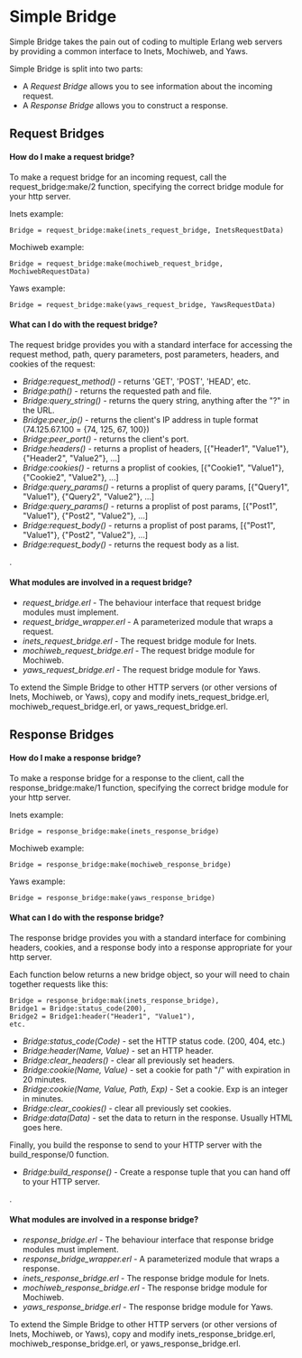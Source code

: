 <h1>Simple Bridge</h1>

Simple Bridge takes the pain out of coding to multiple Erlang web servers by providing a 
common interface to Inets, Mochiweb, and Yaws.

Simple Bridge is split into two parts: 

* A *Request Bridge* allows you to see information about the incoming request.
* A *Response Bridge* allows you to construct a response.


<h2>Request Bridges</h2>
<h4>How do I make a request bridge?</h4>

To make a request bridge for an incoming request, call the request_bridge:make/2 function,
specifying the correct bridge module for your http server. 

Inets example:

	Bridge = request_bridge:make(inets_request_bridge, InetsRequestData)

Mochiweb example:

	Bridge = request_bridge:make(mochiweb_request_bridge, MochiwebRequestData)

Yaws example:

	Bridge = request_bridge:make(yaws_request_bridge, YawsRequestData)

<h4>What can I do with the request bridge?</h4>

The request bridge provides you with a standard interface for accessing the request method, 
path, query parameters, post parameters, headers, and cookies of the request:

* *Bridge:request_method()* - returns 'GET', 'POST', 'HEAD', etc.
* *Bridge:path()* - returns the requested path and file.
* *Bridge:query_string()* - returns the query string, anything after the "?" in the URL.
* *Bridge:peer_ip()* - returns the client's IP address in tuple format (74.125.67.100 = {74, 125, 67, 100})
* *Bridge:peer_port()* - returns the client's port.
* *Bridge:headers()* - returns a proplist of headers, [{"Header1", "Value1"}, {"Header2", "Value2"}, ...]
* *Bridge:cookies()* - returns a proplist of cookies, [{"Cookie1", "Value1"}, {"Cookie2", "Value2"}, ...]
* *Bridge:query_params()* - returns a proplist of query params, [{"Query1", "Value1"}, {"Query2", "Value2"}, ...]
* *Bridge:query_params()* - returns a proplist of post params, [{"Post1", "Value1"}, {"Post2", "Value2"}, ...]
* *Bridge:request_body()* - returns a proplist of post params, [{"Post1", "Value1"}, {"Post2", "Value2"}, ...]
* *Bridge:request_body()* - returns the request body as a list.

.

<h4>What modules are involved in a request bridge?</h4>

* *request_bridge.erl* - The behaviour interface that request bridge modules must implement.
* *request_bridge_wrapper.erl* - A parameterized module that wraps a request. 
* *inets_request_bridge.erl* - The request bridge module for Inets.
* *mochiweb_request_bridge.erl* - The request bridge module for Mochiweb.
* *yaws_request_bridge.erl* - The request bridge module for Yaws.

To extend the Simple Bridge to other HTTP servers (or other versions of Inets, Mochiweb, or Yaws), 
copy and modify inets_request_bridge.erl, mochiweb_request_bridge.erl, or yaws_request_bridge.erl.

<h2>Response Bridges</h2>
<h4>How do I make a response bridge?</h4>

To make a response bridge for a response to the client, call the response_bridge:make/1 function,
specifying the correct bridge module for your http server.

Inets example:

	Bridge = response_bridge:make(inets_response_bridge)

Mochiweb example:

	Bridge = response_bridge:make(mochiweb_response_bridge)

Yaws example:

	Bridge = response_bridge:make(yaws_response_bridge)

<h4>What can I do with the response bridge?</h4>

The response bridge provides you with a standard interface for combining headers, cookies,
and a response body into a response appropriate for your http server. 

Each function below returns a new bridge object, so your will need to 
chain together requests like this:

	Bridge = response_bridge:mak(inets_response_bridge),
	Bridge1 = Bridge:status_code(200),
	Bridge2 = Bridge1:header("Header1", "Value1"),
	etc.

* *Bridge:status_code(Code)* - set the HTTP status code. (200, 404, etc.)
* *Bridge:header(Name, Value)* - set an HTTP header.
* *Bridge:clear_headers()* - clear all previously set headers.
* *Bridge:cookie(Name, Value)* - set a cookie for path "/" with expiration in 20 minutes.
* *Bridge:cookie(Name, Value, Path, Exp)* - Set a cookie. Exp is an integer in minutes.
* *Bridge:clear_cookies()* - clear all previously set cookies.
* *Bridge:data(Data)* - set the data to return in the response. Usually HTML goes here.

Finally, you build the response to send to your HTTP server with the build_response/0 function.

* *Bridge:build_response()* - Create a response tuple that you can hand off to your HTTP server.

.

<h4>What modules are involved in a response bridge?</h4>

* *response_bridge.erl* - The behaviour interface that response bridge modules must implement.
* *response_bridge_wrapper.erl* - A parameterized module that wraps a response. 
* *inets_response_bridge.erl* - The response bridge module for Inets.
* *mochiweb_response_bridge.erl* - The response bridge module for Mochiweb.
* *yaws_response_bridge.erl* - The response bridge module for Yaws.

To extend the Simple Bridge to other HTTP servers (or other versions of Inets, Mochiweb, or Yaws), 
copy and modify inets_response_bridge.erl, mochiweb_response_bridge.erl, or yaws_response_bridge.erl.
